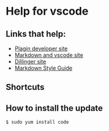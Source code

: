 # Help for vscode

## Links that help:

- [Plagin developer site](https://github.com/DavidAnson/markdownlint/blob/v0.12.0/doc/Rules.md)
- [Markdown and vscode site](https://code.visualstudio.com/Docs/languages/markdown)
- [Dillinger site](https://dillinger.io/)
- [Markdown Style Guide](http://www.cirosantilli.com/markdown-style-guide/)


## Shortcuts

## How to install the update

```sh
$ sudo yum install code
```